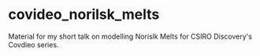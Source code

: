 # covideo_norilsk_melts
Material for my short talk on modelling Norislk Melts for CSIRO Discovery's Covdieo series. 
